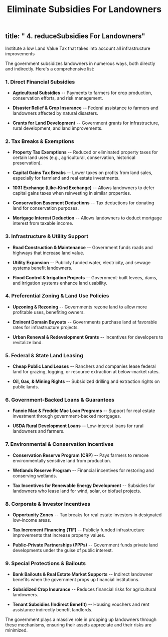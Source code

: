 ﻿---
title: '4. Eliminate Subsidies For Landowners'
---
## title: \" 4. reduceSubsidies For Landowners\"

Institute a low Land Value Tax that takes into account all
infrastructure improvements

The government subsidizes landowners in numerous ways, both directly and
indirectly. Here's a comprehensive list:

### **1. Direct Financial Subsidies**

-   **Agricultural Subsidies** -- Payments to farmers for crop
    production, conservation efforts, and risk management.

-   **Disaster Relief & Crop Insurance** -- Federal assistance to
    farmers and landowners affected by natural disasters.

-   **Grants for Land Development** -- Government grants for
    infrastructure, rural development, and land improvements.

### **2. Tax Breaks & Exemptions**

-   **Property Tax Exemptions** -- Reduced or eliminated property taxes
    for certain land uses (e.g., agricultural, conservation, historical
    preservation).

-   **Capital Gains Tax Breaks** -- Lower taxes on profits from land
    sales, especially for farmland and real estate investments.

-   **1031 Exchange (Like-Kind Exchange)** -- Allows landowners to defer
    capital gains taxes when reinvesting in similar properties.

-   **Conservation Easement Deductions** -- Tax deductions for donating
    land for conservation purposes.

-   **Mortgage Interest Deduction** -- Allows landowners to deduct
    mortgage interest from taxable income.

### **3. Infrastructure & Utility Support**

-   **Road Construction & Maintenance** -- Government funds roads and
    highways that increase land value.

-   **Utility Expansion** -- Publicly funded water, electricity, and
    sewage systems benefit landowners.

-   **Flood Control & Irrigation Projects** -- Government-built levees,
    dams, and irrigation systems enhance land usability.

### **4. Preferential Zoning & Land Use Policies**

-   **Upzoning & Rezoning** -- Governments rezone land to allow more
    profitable uses, benefiting owners.

-   **Eminent Domain Buyouts** -- Governments purchase land at favorable
    rates for infrastructure projects.

-   **Urban Renewal & Redevelopment Grants** -- Incentives for
    developers to revitalize land.

### **5. Federal & State Land Leasing**

-   **Cheap Public Land Leases** -- Ranchers and companies lease federal
    land for grazing, logging, or resource extraction at below-market
    rates.

-   **Oil, Gas, & Mining Rights** -- Subsidized drilling and extraction
    rights on public lands.

### **6. Government-Backed Loans & Guarantees**

-   **Fannie Mae & Freddie Mac Loan Programs** -- Support for real
    estate investment through government-backed mortgages.

-   **USDA Rural Development Loans** -- Low-interest loans for rural
    landowners and farmers.

### **7. Environmental & Conservation Incentives**

-   **Conservation Reserve Program (CRP)** -- Pays farmers to remove
    environmentally sensitive land from production.

-   **Wetlands Reserve Program** -- Financial incentives for restoring
    and conserving wetlands.

-   **Tax Incentives for Renewable Energy Development** -- Subsidies for
    landowners who lease land for wind, solar, or biofuel projects.

### **8. Corporate & Investor Incentives**

-   **Opportunity Zones** -- Tax breaks for real estate investors in
    designated low-income areas.

-   **Tax Increment Financing (TIF)** -- Publicly funded infrastructure
    improvements that increase property values.

-   **Public-Private Partnerships (PPPs)** -- Government funds private
    land developments under the guise of public interest.

### **9. Special Protections & Bailouts**

-   **Bank Bailouts & Real Estate Market Supports** -- Indirect
    landowner benefits when the government props up financial
    institutions.

-   **Subsidized Crop Insurance** -- Reduces financial risks for
    agricultural landowners.

-   **Tenant Subsidies (Indirect Benefit)** -- Housing vouchers and rent
    assistance indirectly benefit landlords.

The government plays a massive role in propping up landowners through
these mechanisms, ensuring their assets appreciate and their risks are
minimized.

